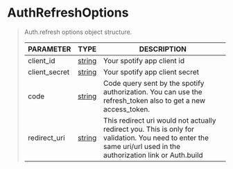 # AuthRefreshOptions
> Auth.refresh options object structure.<br>
> 
> | PARAMETER   | TYPE    | DESCRIPTION    |
> |--------|---------|----------------|
> | client_id | [string](https://developer.mozilla.org/en-US/docs/Web/JavaScript/Reference/Global_Objects/string) | Your spotify app client id |
> | client_secret | [string](https://developer.mozilla.org/en-US/docs/Web/JavaScript/Reference/Global_Objects/string) | Your spotify app client secret |
> | code | [string](https://developer.mozilla.org/en-US/docs/Web/JavaScript/Reference/Global_Objects/string) | Code query sent by the spotify authorization. You can use the refresh_token also to get a new access_token. |
> | redirect_uri | [string](https://developer.mozilla.org/en-US/docs/Web/JavaScript/Reference/Global_Objects/string) | This redirect uri would not actually redirect you. This is only for validation. You need to enter the same uri/url used in the authorization link or Auth.build |